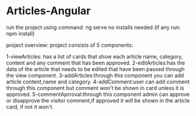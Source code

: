 # Articles-Angular

run the project using command: ng serve
no installs needed (if any run: npm install) 

project overview:
project consists of 5 components:

1-viewArticles: has a list of cards that show each article name, category, content and any comment that has been approved.
2-editArticles:has the data of the article that needs to be edited that have been passed through the view component.
3-addArticles:through this component you can add article content,name and category.
4-addComment:user can add comment through this component but comment won't be shown in card unless it is approved.
5-commentAprroval:through this component admin can approve or disapprove the visitor comment,if approved it will be shown in the article card,
if not it won't.
